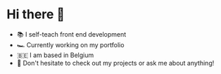 # Hi there 👋

- :books: I self-teach front end development
- 🏎️ Currently working on my portfolio
- 🇧🇪 I am based in Belgium
- 💬 Don't hesitate to check out my projects or ask me about anything!
